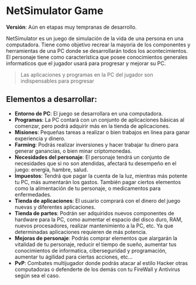 # NetSimulator Game
**Versión**: Aún en etapas muy tempranas de desarrollo.

NetSimulator es un juego de simulación de la vida de una persona
en una computadora. Tiene como objetivo recrear la mayoria de
los componentes y herramientas de una PC donde se desarrollarán
todos los acontecimientos.  
El personaje tiene como característica que posee conocimientos
generales informaticos que el jugador usará para progresar y mejorar
su PC.
> Las aplicaciones y programas en la PC del jugador son indispensables
para progresar

## Elementos a desarrollar:
- **Entorno de PC**: El juego se desarrollara en una computadora.
- **Programas**: La PC contará con un conjunto de aplicaciones básicas
al comenzar, pero podrá adquirir más en la tienda de aplicaciones.
- **Misiones**: Pequeñas tareas a realizar o bien trabajos en línea para ganar
experiencia y dinero.
- **Farming**: Podrás realizar inversiones y hacer trabajar tu dinero para generar
ganancias, o bien minar criptomonedas.
- **Necesidades del personaje**: El personaje tendrá un conjunto de necesidades
que si no son atendidas, afectará tu desempeño en el juego: energía, hambre, salud.
- **Impuestos**: Tendrá que pagar la cuenta de la luz, mientras más potente tu PC,
más aumentarán los gastos. También pagar ciertos elementos como la alimentación de
tu personaje, o medicamentos para enfermedades.
- **Tienda de aplicaciones**: El usuario comprará con el dinero del juego
nuevas y diferentes aplicaciones.
- **Tienda de partes**: Podrán ser adquiridos nuevos componentes de hardware
para la PC, como aumentar el espacio del disco duro, RAM, nuevos procesadores,
realizar mantenimiento a la PC, etc. Ya que determinadas aplicaciones requieren
de más potencia.
- **Mejoras de personaje**: Podrás comprar elementos que alargarán la vitalidad 
de tu personaje, reducir el tiempo de sueño, aumentar tus conocimientos de
informatica, ciberseguridad y programación, aumentar tu ágilidad para ciertas 
acciones, etc...
- **PvP**: Combates multijugador donde podrás atacar al estilo Hacker otras
computadoras o defenderte de los demás con tu FireWall y Antivirus según sea 
el caso.
